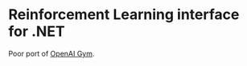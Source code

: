# Reinforcement Learning interface for .NET

Poor port of [OpenAI Gym](https://github.com/openai/gym).
